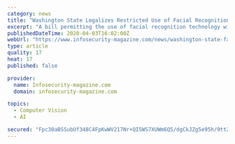 ```yaml
---
category: news
title: "Washington State Legalizes Restricted Use of Facial Recognition Technology"
excerpt: "A bill permitting the use of facial recognition technology with certain restrictions has been signed into law in Washington State. Governor Jay Inslee signed the new bill on March 31 after it was passed by the Washington State House of Representatives on March 12 by a vote of 27 to 21 in favor. The new law will come into effect next year."
publishedDateTime: 2020-04-03T16:02:00Z
webUrl: "https://www.infosecurity-magazine.com/news/washington-state-facial/"
type: article
quality: 17
heat: 17
published: false

provider:
  name: Infosecurity-magazine.com
  domain: infosecurity-magazine.com

topics:
  - Computer Vision
  - AI

secured: "Fpc30aBSSubUf348C4FpKwWV217Nr+QI5WS7XUWm6Q5/dgCkJZg5e95h/9ttZUCm8ImcMXr83e+5CKFTu+nGnbIPBvDySaQjzw02BU04mLbRbpLbs1p3GKK7A0Hl2vTmMlHF+PgtwLiAZNzeufjwefHZi6xuqnQoP/NPAsikNsRMLmoESujefl0X7jLXxP3eyIn4KoFivaysrITSZxhFhtdZm3EtXsxXj8mgU/zSCIDf/arqrewGjsfLlDtMS1skqaSy0SkMFMTDrbJ90qHfSTLJRgHItvDit/xhF4fe2GhJDWMuR+UxfhhlSPs0u4dsCBC8G6MGK5ZlN7MOy+i60eSOVA3l6FqWlsXrcDS2ABLZHZ/tGi+c3Kp+T3Ws87dZ3pe02Ov+6Ec1na7GHGpJQv1thTNP3Zb7I4F3pcrl2Ww78DuITDu6UNiZcxT9NRAvTLcxridxObuwZoDaTNg7rC/kgRGu3y61KSrI18W2M8g=;FeIctfo3BqAl2CSnIvyO8w=="
---
```


